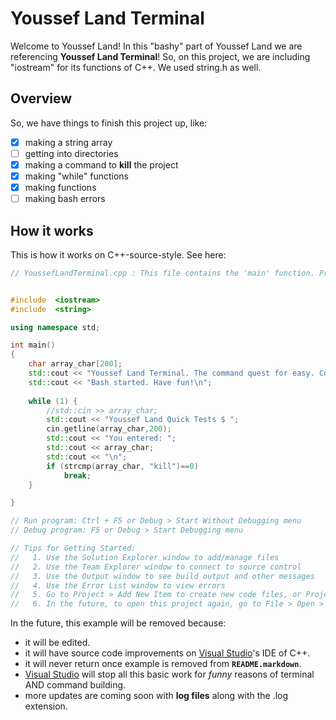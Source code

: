 # Youssef Land Terminal

Welcome to Youssef Land! In this "bashy" part of Youssef Land we are referencing __Youssef Land Terminal__! So, on this project, we are including "iostream" for its functions of C++. We used string.h as well.

## Overview

So, we have things to finish this project up, like:

- [x] making a string array
- [ ] getting into directories
- [x] making a command to __kill__ the project
- [x] making "while" functions
- [x] making functions 
- [ ] making bash errors

## How it works

This is how it works on C++-source-style. See here:

```cpp
// YoussefLandTerminal.cpp : This file contains the 'main' function. Program execution begins and ends there.


#include  <iostream>
#include  <string>

using namespace std;

int main()
{
    char array_char[200]; 
    std::cout << "Youssef Land Terminal. The command quest for easy. Copyright (C) Youssef Land https://github.com/The-Youssef-Nasr-Company/Youssef-Land. All rights reserved.\n";
    std::cout << "Bash started. Have fun!\n";
    
    while (1) {
        //std::cin >> array_char;
        std::cout << "Youssef Land Quick Tests $ ";
        cin.getline(array_char,200);
        std::cout << "You entered: ";
        std::cout << array_char;
        std::cout << "\n";
        if (strcmp(array_char, "kill")==0)
            break;
    }

}

// Run program: Ctrl + F5 or Debug > Start Without Debugging menu
// Debug program: F5 or Debug > Start Debugging menu

// Tips for Getting Started: 
//   1. Use the Solution Explorer window to add/manage files
//   2. Use the Team Explorer window to connect to source control
//   3. Use the Output window to see build output and other messages
//   4. Use the Error List window to view errors
//   5. Go to Project > Add New Item to create new code files, or Project > Add Existing Item to add existing code files to the project
//   6. In the future, to open this project again, go to File > Open > Project and select the .sln file
```

In the future, this example will be removed because:
* it will be edited.
* it will have source code improvements on [Visual Studio](https://visualstudio.microsoft.com)'s IDE of C++.
* it will never return once example is removed from __`README.markdown`__.
* [Visual Studio](https://visualstudio.microsoft.com) will stop all this basic work for _funny_ reasons of terminal AND command building.
* more updates are coming soon with __log files__ along with the .log extension.
